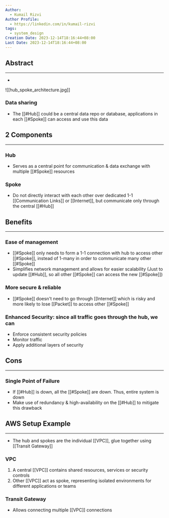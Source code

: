 ```yaml
---
Author:
  - Kumail Rizvi
Author Profile:
  - https://linkedin.com/in/kumail-rizvi
tags:
  - system_design
Creation Date: 2023-12-14T18:16:44+08:00
Last Date: 2023-12-14T18:16:44+08:00
---
```

## Abstract
---
- 
![[hub_spoke_architecture.jpg]]
### Data sharing
- The [[#Hub]] could be a central data repo or database, applications in each [[#Spoke]] can access and use this data


## 2 Components
---
### Hub
- Serves as a central point for communication & data exchange with multiple [[#Spoke]] resources 

### Spoke
- Do not directly interact with each other over dedicated 1-1 [[Communication Links]] or [[Internet]], but communicate only through the central [[#Hub]]

## Benefits
---
### Ease of management
- [[#Spoke]] only needs to form a 1-1 connection with hub to access other [[#Spoke]], instead of 1-many in order to communicate many other [[#Spoke]]
- Simplifies network management and allows for easier scalability (Just to update [[#Hub]], so all other [[#Spoke]] can access the new [[#Spoke]])
### More secure & reliable
- [[#Spoke]] doesn't need to go through [[Internet]] which is risky and more likely to lose [[Packet]] to access other [[#Spoke]]
### Enhanced Security: since all traffic goes through the hub, we can
- Enforce consistent security policies
- Monitor traffic
- Apply additional layers of security 

## Cons
---
### Single Point of Failure
- If [[#Hub]] is down, all the [[#Spoke]] are down. Thus, entire system is down
- Make use of redundancy & high-availability on the [[#Hub]] to mitigate this drawback

## AWS Setup Example
---
- The hub and spokes are the individual [[VPC]], glue together using [[Transit Gateway]]

### VPC
1. A central [[VPC]] contains shared resources, services or security controls
2. Other [[VPC]] act as spoke, representing isolated environments for different applications or teams

### Transit Gateway
- Allows connecting multiple [[VPC]] connections